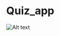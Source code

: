 # Quiz_app

<img
  src="https://user-images.githubusercontent.com/92756055/209404728-f667da5d-110a-44d2-a58e-2766553cc54d.JPG"
  alt="Alt text"
  title="Optional title"
  style="display: inline-block; margin: 0 auto; max-width: 300px">
